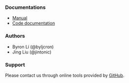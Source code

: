 ### Documentations

- [Manual](https://gefica.rtfd.io)
- [Code documentation](https://codedocs.xyz/jintonic/gefica/)

### Authors

- Byron Li (@byljcron)
- Jing Liu (@jintonic)

### Support

Please contact us through online tools provided by [GitHub](https://github.com/jintonic/gefica).
